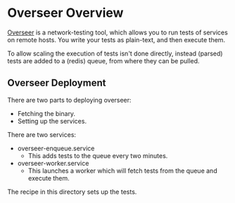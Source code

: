 # Overseer Overview

[Overseer](https://github.com/skx/overseer) is a network-testing tool, which allows you to run tests of services on remote hosts.  You write your tests as plain-text, and then execute them.

To allow scaling the execution of tests isn't done directly, instead (parsed) tests are added to a (redis) queue, from where they can be pulled.

## Overseer Deployment

There are two parts to deploying overseer:

* Fetching the binary.
* Setting up the services.

There are two services:

* overseer-enqueue.service
  * This adds tests to the queue every two minutes.
* overseer-worker.service
  * This launches a worker which will fetch tests from the queue and execute them.

The recipe in this directory sets up the tests.
